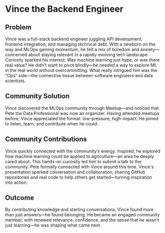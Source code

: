 # Vince the Backend Engineer

## Problem
Vince was a full-stack backend engineer juggling API development, frontend integration, and managing technical debt. With a newborn on the way and MLOps gaining momentum, he felt a mix of boredom and anxiety—concerned about staying relevant in a rapidly evolving tech landscape. Curiosity sparked his interest: Was machine learning just hype, or was there real value? He didn’t want to pivot blindly—he needed a way to explore ML in the real world without overcommitting. What really intrigued him was the “Ops” side—the connective tissue between software engineers and data scientists.

## Community Solution
Vince discovered the MLOps community through Meetup—and noticed that Pete the Data Professional was now an organizer. Having attended meetups before, Vince appreciated the format: low-pressure, high-impact. He joined to listen, learn, and contribute when he could.

## Community Contributions
Vince quickly connected with the community’s energy. Inspired, he explored how machine learning could be applied to agriculture—an area he deeply cared about. This hands-on curiosity led him to submit a talk to the community. Pete formally connected with Vince around this time. Vince's presentation sparked conversation and collaboration, sharing GitHub repositories and real code to help others get started—turning inspiration into action.

## Outcome
By contributing knowledge and starting conversations, Vince found more than just answers—he found belonging. He became an engaged community member, with renewed relevance, confidence, and the sense that he wasn’t just learning—he was shaping what came next.